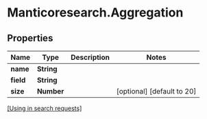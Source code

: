 # Manticoresearch.Aggregation

## Properties

Name | Type | Description | Notes
------------ | ------------- | ------------- | -------------
**name** | **String** |  | 
**field** | **String** |  | 
**size** | **Number** |  | [optional] [default to 20]

[[Using in search requests]](SearchApi.md#Aggregation)



